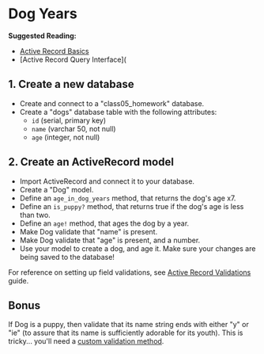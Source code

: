 # Dog Years

**Suggested Reading:**

- [Active Record Basics](http://guides.rubyonrails.org/active_record_basics.html)
- [Active Record Query Interface](


## 1. Create a new database

* Create and connect to a "class05_homework" database.
* Create a "dogs" database table with the following attributes:
	* `id` (serial, primary key)
	* `name` (varchar 50, not null)
	* `age` (integer, not null)

## 2. Create an ActiveRecord model

* Import ActiveRecord and connect it to your database.
* Create a "Dog" model.
* Define an `age_in_dog_years` method, that returns the dog's age x7.
* Define an `is_puppy?` method, that returns true if the dog's age is less than two.
* Define an `age!` method, that ages the dog by a year.
* Make Dog validate that "name" is present.
* Make Dog validate that "age" is present, and a number.
* Use your model to create a dog, and age it. Make sure your changes are being saved to the database!

For reference on setting up field validations, see [Active Record Validations](http://guides.rubyonrails.org/active_record_validations.html) guide.

## Bonus

If Dog is a puppy, then validate that its name string ends with either "y" or "ie" (to assure that its name is sufficiently adorable for its youth). This is tricky... you'll need a [custom validation method](http://guides.rubyonrails.org/active_record_validations.html#custom-methods).